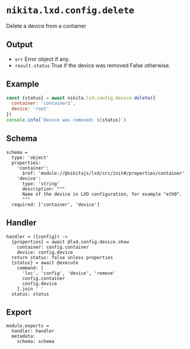 
# `nikita.lxd.config.delete`

Delete a device from a container

## Output

* `err`
  Error object if any.
* `result.status`
  True if the device was removed False otherwise.

## Example

```js
const {status} = await nikita.lxd.config.device.delete({
  container: 'container1',
  device: 'root'
})
console.info(`Device was removed: ${status}`)
```

## Schema

    schema =
      type: 'object'
      properties:
        'container':
          $ref: 'module://@nikitajs/lxd/src/init#/properties/container'
        'device':
          type: 'string'
          description: """
          Name of the device in LXD configuration, for example "eth0".
          """
      required: ['container', 'device']

## Handler

    handler = ({config}) ->
      {properties} = await @lxd.config.device.show
        container: config.container
        device: config.device
      return status: false unless properties
      {status} = await @execute
        command: [
          'lxc', 'config', 'device', 'remove'
          config.container
          config.device
        ].join ' '
      status: status

## Export

    module.exports =
      handler: handler
      metadata:
        schema: schema
